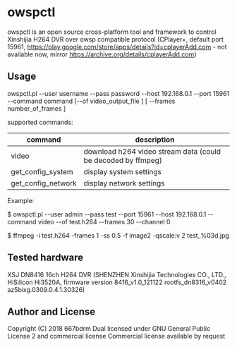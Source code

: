 # owspctl

owspctl is an open source cross-platform tool and framework to control Xinshijia H264 DVR over
owsp compatible protocol (CPlayer+, default port 15961, https://play.google.com/store/apps/details?id=cplayerAdd.com - not available now, mirror https://archive.org/details/cplayerAdd.com)

## Usage

owspctl.pl --user username --pass password --host 192.168.0.1 --port 15961 --command command [--of video_output_file ] [ --frames number_of_frames ]

supported commands:

|command | description |
|--|--|
video | download h264 video stream data (could be decoded by ffmpeg)
get_config_system | display system settings
get_config_network | display network settings

Example:

$ owspctl.pl --user admin --pass test --port 15961 --host 192.168.0.1 --command video --of test.h264 --frames 30 --channel 0

$ ffmpeg -i test.h264  -frames 1 -ss 0.5 -f image2 -qscale:v 2 test_%03d.jpg

## Tested hardware

XSJ DN8416 16ch H264 DVR (SHENZHEN Xinshijia Technologies CO., LTD., HiSilicon Hi3520A, firmware version 8416_v1.0_121122 rootfs_dn8316_v0402 az5bixg.0309.0.4.1.30326)

## Author and License

Copyright (C) 2018 667bdrm
Dual licensed under GNU General Public License 2 and commercial license
Commercial license available by request



